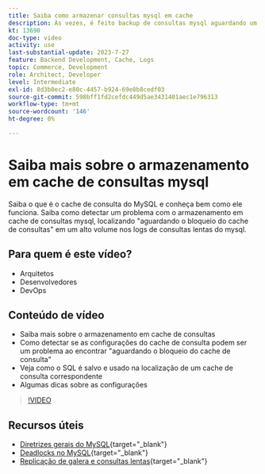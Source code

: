 ```yaml
---
title: Saiba como armazenar consultas mysql em cache
description: Às vezes, é feito backup de consultas mysql aguardando um bloqueio. Este tutorial explica o que é o armazenamento em cache de consultas e algumas recomendações para configurações se você tiver problemas.
kt: 13690
doc-type: video
activity: use
last-substantial-update: 2023-7-27
feature: Backend Development, Cache, Logs
topic: Commerce, Development
role: Architect, Developer
level: Intermediate
exl-id: 8d3b0ec2-e80c-4457-b924-69e8b8cedf03
source-git-commit: 598bff1fd2cefdc449d5ae3431401aec1e796313
workflow-type: tm+mt
source-wordcount: '146'
ht-degree: 0%

---
```


# Saiba mais sobre o armazenamento em cache de consultas mysql

Saiba o que é o cache de consulta do MySQL e conheça bem como ele funciona. Saiba como detectar um problema com o armazenamento em cache de consultas mysql, localizando &quot;aguardando o bloqueio do cache de consultas&quot; em um alto volume nos logs de consultas lentas do mysql.

## Para quem é este vídeo?

- Arquitetos
- Desenvolvedores
- DevOps

## Conteúdo de vídeo

- Saiba mais sobre o armazenamento em cache de consultas
- Como detectar se as configurações do cache de consulta podem ser um problema ao encontrar &quot;aguardando o bloqueio do cache de consulta&quot;
- Veja como o SQL é salvo e usado na localização de um cache de consulta correspondente
- Algumas dicas sobre as configurações

>[!VIDEO](https://video.tv.adobe.com/v/3422015?learn=on)

## Recursos úteis

- [Diretrizes gerais do MySQL](https://experienceleague.adobe.com/docs/commerce-operations/installation-guide/prerequisites/database-server/mysql.html?lang=pt-BR){target="_blank"}
- [Deadlocks no MySQL](https://experienceleague.adobe.com/docs/commerce-knowledge-base/kb/troubleshooting/database/deadlocks-in-mysql.html?lang=pt-BR){target="_blank"}
- [Replicação de galera e consultas lentas](https://experienceleague.adobe.com/docs/commerce-learn/tutorials/backend-development/galera-db-slow-replication.html?lang=pt-BR){target="_blank"}
